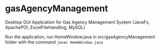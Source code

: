 # gasAgencyManagement
Desktop GUI Application for Gas Agency Management System (JavaFx, ApachePOI, ExcelFileHandling, MySQL)

Run the application, run HomeWindow.java in src/gasAgencyManagement folder with the command `javac HomeWindow.java`
